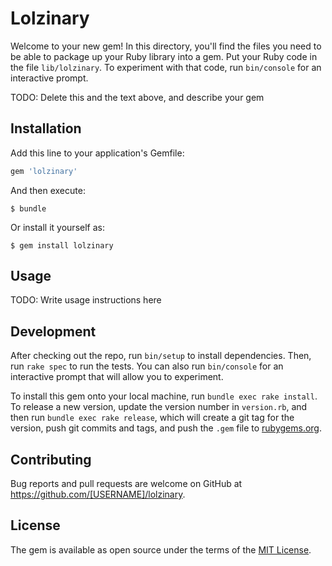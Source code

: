 # Lolzinary

Welcome to your new gem! In this directory, you'll find the files you need to be able to package up your Ruby library into a gem. Put your Ruby code in the file `lib/lolzinary`. To experiment with that code, run `bin/console` for an interactive prompt.

TODO: Delete this and the text above, and describe your gem

## Installation

Add this line to your application's Gemfile:

```ruby
gem 'lolzinary'
```

And then execute:

    $ bundle

Or install it yourself as:

    $ gem install lolzinary

## Usage

TODO: Write usage instructions here

## Development

After checking out the repo, run `bin/setup` to install dependencies. Then, run `rake spec` to run the tests. You can also run `bin/console` for an interactive prompt that will allow you to experiment.

To install this gem onto your local machine, run `bundle exec rake install`. To release a new version, update the version number in `version.rb`, and then run `bundle exec rake release`, which will create a git tag for the version, push git commits and tags, and push the `.gem` file to [rubygems.org](https://rubygems.org).

## Contributing

Bug reports and pull requests are welcome on GitHub at https://github.com/[USERNAME]/lolzinary.


## License

The gem is available as open source under the terms of the [MIT License](http://opensource.org/licenses/MIT).

